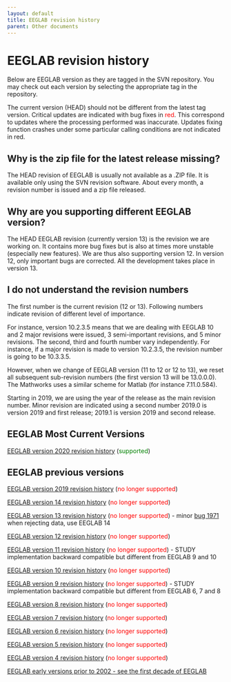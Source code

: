 ```yaml
---
layout: default
title: EEGLAB revision history
parent: Other documents
---
```


# EEGLAB revision history

Below are EEGLAB version as they are tagged in the SVN repository. You
may check out each version by selecting the appropriate tag in the
repository. 

The current version (HEAD) should not be different from the
latest tag version. Critical updates are indicated with bug fixes in
<span style= "color:red">red</span>. This correspond to updates where the
processing performed was inaccurate. Updates fixing function crashes
under some particular calling conditions are not indicated in red.

## Why is the zip file for the latest release missing?

The HEAD revision of EEGLAB is usually not available as a .ZIP file. It
is available only using the SVN revision software. About every month, a
revision number is issued and a zip file released.

## Why are you supporting different EEGLAB version?

The HEAD EEGLAB revision (currently version 13) is the revision we are
working on. It contains more bug fixes but is also at times more
unstable (especially new features). We are thus also supporting version 12. In version 12, only important bugs are corrected. All the
development takes place in version 13.

## I do not understand the revision numbers

The first number is the current revision (12 or 13). Following numbers
indicate revision of different level of importance. 

For instance,
version 10.2.3.5 means that we are dealing with EEGLAB 10 and 2 major
revisions were issued, 3 semi-important revisions, and 5 minor
revisions. The second, third and fourth number vary independently. For
instance, if a major revision is made to version 10.2.3.5, the revision
number is going to be 10.3.3.5. 

However, when we change of EEGLAB
version (11 to 12 or 12 to 13), we reset all subsequent sub-revision
numbers (the first version 13 will be 13.0.0.0). The Mathworks uses a
similar scheme for Matlab (for instance 7.11.0.584).

Starting in 2019, we are using the year of the release as the main
revision number. Minor revision are indicated using a second number
2019.0 is version 2019 and first release; 2019.1 is version 2019 and
second release.

## EEGLAB Most Current Versions

[EEGLAB version 2020 revision
history](/EEGLAB_revision_history_version_2020 "wikilink")
(<font color=green>supported</font>)

EEGLAB previous versions
------------------------

[EEGLAB version 2019 revision
history](/EEGLAB_revision_history_version_2019 "wikilink")
(<font color=red>no longer supported</font>)

[EEGLAB version 14 revision
history](/EEGLAB_revision_history_version_14 "wikilink")
(<font color=red>no longer supported</font>)

[EEGLAB version 13 revision
history](/EEGLAB_revision_history_version_13 "wikilink")
(<font color=red>no longer supported</font>) - minor [bug
1971](/EEGLAB_bug1971 "wikilink") when rejecting data, use EEGLAB 14

[EEGLAB version 12 revision
history](/EEGLAB_revision_history_version_12 "wikilink")
(<font color=red>no longer supported</font>)

[EEGLAB version 11 revision
history](/EEGLAB_revision_history_version_11 "wikilink")
(<font color=red>no longer supported</font>) - STUDY implementation
backward compatible but different from EEGLAB 9 and 10

[EEGLAB version 10 revision
history](/EEGLAB_revision_history_version_10 "wikilink")
(<font color=red>no longer supported</font>)

[EEGLAB version 9 revision
history](/EEGLAB_revision_history_version_9 "wikilink")
(<font color=red>no longer supported</font>) - STUDY implementation
backward compatible but different from EEGLAB 6, 7 and 8

[EEGLAB version 8 revision
history](/EEGLAB_revision_history_version_8 "wikilink")
(<font color=red>no longer supported</font>)

[EEGLAB version 7 revision
history](/EEGLAB_revision_history_version_7 "wikilink")
(<font color=red>no longer supported</font>)

[EEGLAB version 6 revision
history](/EEGLAB_revision_history_version_6 "wikilink")
(<font color=red>no longer supported</font>)

[EEGLAB version 5 revision
history](/EEGLAB_revision_history_version_5 "wikilink")
(<font color=red>no longer supported</font>)

[EEGLAB version 4 revision
history](/EEGLAB_revision_history_version_4 "wikilink")
(<font color=red>no longer supported</font>)

[EEGLAB early versions prior to 2002 - see the first decade of
EEGLAB](/The_first_decade_of_EEGLAB "wikilink")

